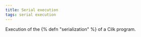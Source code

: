 ```yaml
---
title: Serial execution
tags: serial execution
---
```

Execution of the {% defn "serialization" %} of a Cilk program.